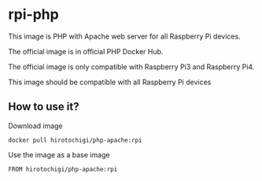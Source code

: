 # rpi-php

This image is PHP with Apache web server for all Raspberry Pi devices.

The official image is in official PHP Docker Hub.

The official image is only compatible with Raspberry Pi3 and Raspberry Pi4.

This image should be compatible with all Raspberry Pi devices

## How to use it?

Download image
```
docker pull hirotochigi/php-apache:rpi
```

Use the image as a base image
```
FROM hirotochigi/php-apache:rpi
```
